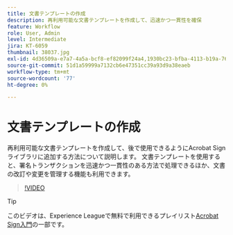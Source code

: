 ```yaml
---
title: 文書テンプレートの作成
description: 再利用可能な文書テンプレートを作成して、迅速かつ一貫性を確保
feature: Workflow
role: User, Admin
level: Intermediate
jira: KT-6059
thumbnail: 38037.jpg
exl-id: 4d36509a-e7a7-4a5a-bcf8-ef82099f24a4,1930bc23-bfba-4113-b19a-76634667bda3
source-git-commit: 51d1a59999a7132cb6e47351cc39a93d9a38eaeb
workflow-type: tm+mt
source-wordcount: '77'
ht-degree: 0%

---
```


# 文書テンプレートの作成

再利用可能な文書テンプレートを作成して、後で使用できるようにAcrobat Signライブラリに追加する方法について説明します。 文書テンプレートを使用すると、署名トランザクションを迅速かつ一貫性のある方法で処理できるほか、文書の改訂や変更を管理する機能も利用できます。

>[!VIDEO](https://video.tv.adobe.com/v/347141?quality=12&learn=on&hidetitle=true&captions=jpn)

>[!TIP]
>
>このビデオは、Experience Leagueで無料で利用できるプレイリスト[Acrobat Sign入門](https://experienceleague.adobe.com/ja/playlists/acrobat-sign-get-started-business-users)の一部です。
